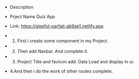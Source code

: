 
- Description 

- Prject Name  Quiz App
- Link: https://gleeful-parfait-ab9ae1.netlify.app

 - 1. First i create some component in my Project.
 - 2. Then add Navbar. And complete it.

 - 3. Project Title and favicon add. Data Load and display in ui. 
 - 4.And then i do the work of other routes complete.


